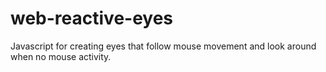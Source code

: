 # web-reactive-eyes
Javascript for creating eyes that follow mouse movement and look around when no mouse activity.
